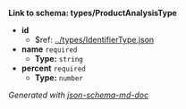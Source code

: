 <b id="typesproductanalysistype">Link to schema: types/ProductAnalysisType</b>

 - <b id="#types/ProductAnalysisType/properties/id">id</b>
	 - &#36;ref: [../types/IdentifierType.json](#..typesidentifiertype.json)
 - <b id="#types/ProductAnalysisType/properties/name">name</b> `required`
	 - **Type:** `string`
 - <b id="#types/ProductAnalysisType/properties/percent">percent</b> `required`
	 - **Type:** `number`

_Generated with [json-schema-md-doc](https://brianwendt.github.io/json-schema-md-doc/)_